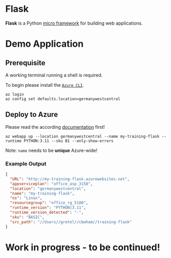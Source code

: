 # Flask

**Flask** is a Python [micro framework](https://flask.palletsprojects.com/en/3.0.x/) for building web applications.

# Demo Application

## Prerequisite

A working terminal running a shell is required.

To begin please install the [`Azure CLI`](https://learn.microsoft.com/en-us/cli/azure/install-azure-cli
).

```shell
az login
az config set defaults.location=germanywestcentral
```

## Deploy to Azure

Please read the according [documentation](https://learn.microsoft.com/en-us/azure/app-service/quickstart-python) first!

```shell
az webapp up --location germanywestcentral --name my-training-flask --runtime PYTHON:3.11 --sku B1 --only-show-errors
```

Note: `name` needs to be __unique__ Azure-wide!

### Example Output

```json
{
  "URL": "http://my-training-flask.azurewebsites.net",
  "appserviceplan": "office_asp_3158",
  "location": "germanywestcentral",
  "name": "my-training-flask",
  "os": "Linux",
  "resourcegroup": "office_rg_5180",
  "runtime_version": "PYTHON|3.11",
  "runtime_version_detected": "-",
  "sku": "BASIC",
  "src_path": "//Users//gretel//cbwham//training-flask"
}
```

# Work in progress - to be continued!
